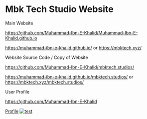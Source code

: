 # Mbk Tech Studio Website

Main Website

https://github.com/Muhammad-Ibn-E-Khalid/Muhammad-Ibn-E-Khalid.github.io

https://muhammad-ibn-e-khalid.github.io/ or https://mbktech.xyz/


Website Source Code / Copy of Website

https://github.com/Muhammad-Ibn-E-Khalid/mbktech.studios/

https://muhammad-ibn-e-khalid.github.io/mbktech.studios/ or https://mbktech.xyz/mbktech.studios/


User Profile

https://github.com/Muhammad-Ibn-E-Khalid


<a href="https://github.com/Muhammad-Ibn-E-Khalid" target="_blank">Profile</a>
<a target="_blank" rel="noopener noreferrer" href="https://github.com/mojombo/github-flavored-markdown/issues/28" data-hovercard-type="issue" data-hovercard-url="/mojombo/github-flavored-markdown/issues/28/hovercard"><img src="https://github.com/mojombo/github-flavored-markdown/issues/28" alt="test" style="max-width: 100%;"></a>
